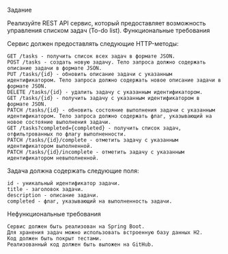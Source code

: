 Задание

Реализуйте REST API сервис, который предоставляет возможность управления списком задач (To-do list).
Функциональные требования

Сервис должен предоставлять следующие HTTP-методы:

    GET /tasks - получить список всех задач в формате JSON.
    POST /tasks - создать новую задачу. Тело запроса должно содержать описание задачи в формате JSON.
    PUT /tasks/{id} - обновить описание задачи с указанным идентификатором. Тело запроса должно содержать новое описание задачи в формате JSON.
    DELETE /tasks/{id} - удалить задачу с указанным идентификатором.
    GET /tasks/{id} - получить задачу с указанным идентификатором в формате JSON.
    PATCH /tasks/{id} - обновить состояние выполнения задачи с указанным идентификатором. Тело запроса должно содержать флаг, указывающий на новое состояние выполнения задачи.
    GET /tasks?completed={completed} - получить список задач, отфильтрованных по флагу выполненности.
    PATCH /tasks/{id}/complete - отметить задачу с указанным идентификатором выполненной.
    PATCH /tasks/{id}/incomplete - отметить задачу с указанным идентификатором невыполненной.

Задача должна содержать следующие поля:

    id - уникальный идентификатор задачи.
    title - заголовок задачи.
    description - описание задачи.
    completed - флаг, указывающий на выполненность задачи.

Нефункциональные требования

    Сервис должен быть реализован на Spring Boot.
    Для хранения задач можно использовать встроенную базу данных H2.
    Код должен быть покрыт тестами.
    Реализованный код должен быть выложен на GitHub.
